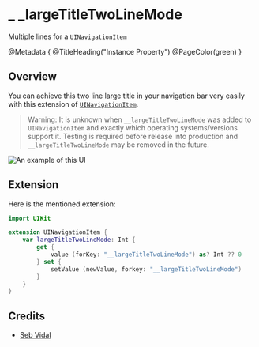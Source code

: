 # \_ \_largeTitleTwoLineMode 
Multiple lines for a `UINavigationItem`

@Metadata {
    @TitleHeading("Instance Property")
    @PageColor(green)
}

## Overview

You can achieve this two line large title in your navigation bar very easily with this extension of [`UINavigationItem`](<doc:UINavigationItem>).

> Warning: It is unknown when `__largeTitleTwoLineMode` was added to `UINavigationItem` and exactly which operating systems/versions support it. Testing is required before release into production and `__largeTitleTwoLineMode` may be removed in the future.

![An example of this UI](__largeTitleTwoLineMode-Image)

## Extension

Here is the mentioned extension:
```swift
import UIKit

extension UINavigationItem {
    var largeTitleTwoLineMode: Int {
        get {
            value (forKey: "__largeTitleTwoLineMode") as? Int ?? 0
        } set { 
            setValue (newValue, forkey: "__largeTitleTwoLineMode")
        }
    }
}
```

## Credits

 - [Seb Vidal](https://x.com/SebJVidal)
